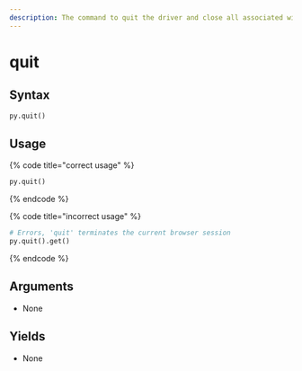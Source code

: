 ```yaml
---
description: The command to quit the driver and close all associated windows.
---
```


# quit

## Syntax

```python
py.quit()
```

## Usage

{% code title="correct usage" %}
```python
py.quit()
```
{% endcode %}

{% code title="incorrect usage" %}
```python
# Errors, 'quit' terminates the current browser session
py.quit().get()
```
{% endcode %}

## Arguments

* None

## Yields

* None

